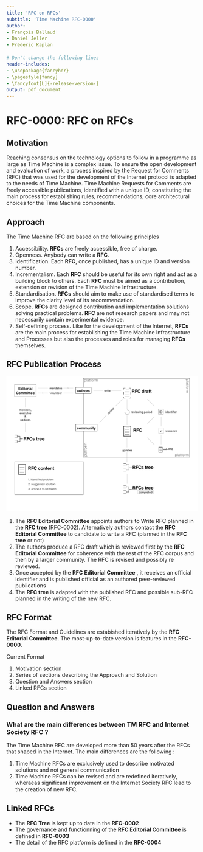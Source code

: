 ```yaml
---
title: 'RFC on RFCs'
subtitle: 'Time Machine RFC-0000'
author:
- François Ballaud
- Daniel Jeller
- Fréderic Kaplan

# Don't change the following lines
header-includes:
- \usepackage{fancyhdr}
- \pagestyle{fancy}
- \fancyfoot[L]{-release-version-}
output: pdf_document
---
```


# RFC-0000: RFC on RFCs

## Motivation

Reaching consensus on the technology options to follow in a programme as large as Time Machine is a complex issue. To ensure the open development and evaluation of work, a process inspired by the Request for Comments (RFC) that was used for the development of the Internet protocol is adapted to the needs of Time Machine. Time Machine Requests for Comments are freely accessible publications, identified with a unique ID, constituting the main process for establishing rules, recommendations, core architectural choices for the Time Machine components.

## Approach

The Time Machine RFC are based on the following principles 

1. Accessibility.  **RFCs** are freely accessible, free of charge. 
2. Openness. Anybody can write a **RFC**.
3. Identification.  Each **RFC**, once published, has a unique ID and version number. 
4. Incrementalism.  Each **RFC** should be useful for its own right and act as a building block to others. Each **RFC** must be aimed as a contribution, extension or revision of the Time Machine Infrastructure. 
5. Standardisation. **RFCs** should aim to make use of standardised terms to improve the clarity level of its recommendation. 
6. Scope. **RFCs** are designed contribution and implementation solutions solving practical problems. **RFC** are not research papers and may not necessarily contain experimental evidence. 
7. Self-defining process. Like for the development of the Internet, **RFCs** are the main process for establishing the Time Machine Infrastructure and Processes  but also the processes and roles for managing **RFCs** themselves.

## RFC Publication Process

![75 % center](rfc_process.jpg)

1. The **RFC Editorial Committee** appoints authors to Write RFC planned in the **RFC tree** (RFC-0002). Alternatively authors contact the **RFC Editorial Committee** to candidate to write a RFC (planned in the **RFC tree**  or not)
2. The authors produce a RFC draft which is reviewed first by the **RFC Editorial Committee**  for coherence with the rest of the RFC corpus and then by a larger community. The RFC is revised and possibly re reviewed. 
3. Once accepted by the **RFC Editorial Committee** , it receives an official identifier and is published official as an authored peer-reviewed publications 
4. The **RFC tree** is adapted with the published RFC and possible sub-RFC planned in the writing of the new RFC.

## RFC Format

The RFC Format and Guidelines are estabished iteratively by the **RFC Editorial Committee**. The most-up-to-date version is features in the **RFC-0000**.

Current Format
1. Motivation section
2. Series of sections describing the Approach and Solution 
3. Question and Answers section
4. Linked RFCs section

## Question and Answers 

### What are the main differences between TM RFC and Internet Society RFC ?

The Time Machine RFC are developed more than 50 years after the RFCs that shaped in the Internet. The main differences are the following :
1. Time Machine RFCs are exclusively used to describe motivated solutions and not general communication
2. Time Machine RFCs can be revised and are redefined iteratively, wheraeas significant improvement on the Internet Society RFC lead to the creation of new RFC. 

## Linked RFCs

* The **RFC Tree** is kept up to date in the **RFC-0002**
* The governance and functionning of the **RFC Editorial Committee** is defined in **RFC-0003**
* The detail of the RFC platform is defined in the **RFC-0004**

